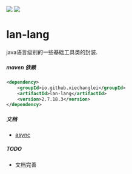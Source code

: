 ![](https://img.shields.io/badge/license-Apache2.0-blue) ![](https://img.shields.io/badge/version-2.7.18.3-green)

# lan-lang

java语言级别的一些基础工具类的封装.

##### maven 依赖
```xml
<dependency>
    <groupId>io.github.xiechanglei</groupId>
    <artifactId>lan-lang</artifactId>
    <version>2.7.18.3</version>
</dependency>
```

##### 文档
- [async](./docs/async.md)

##### TODO
- 文档完善